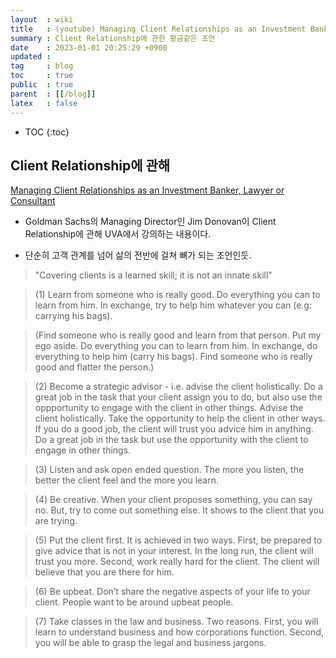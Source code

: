 ```yaml
---
layout  : wiki
title   : (youtube) Managing Client Relationships as an Investment Banker, Lawyer or Consultant
summary : Client Relationship에 관한 황금같은 조언
date    : 2023-01-01 20:25:29 +0900
updated : 
tag     : blog
toc     : true
public  : true
parent  : [[/blog]]
latex   : false
---
```

* TOC
{:toc}



## Client Relationship에 관해


[Managing Client Relationships as an Investment Banker, Lawyer or Consultant](https://www.youtube.com/watch?v=z8kqCIxXTEw&ab_channel=UniversityofVirginiaSchoolofLaw)

* Goldman Sachs의 Managing Director인 Jim Donovan이 Client Relationship에 관해 UVA에서 강의하는 내용이다. 

* 단순히 고객 관계를 넘어 삶의 전반에 걸쳐 뼈가 되는 조언인듯.




> "Covering clients is a learned skill; it is not an innate skill" 

> (1) Learn from someone who is really good.
Do everything you can to learn from him. In exchange, try to help him whatever you can (e.g: carrying his bags).

> (Find someone who is really good and learn from that person. Put my ego aside. Do everything you can to learn from him. In exchange, do everything to help him (carry his bags). Find someone who is really good and flatter the person.)

> (2) Become a strategic advisor - i.e. advise the client holistically. Do a great job in the task that your client assign you to do, but also use the oppportunity to engage with the client in other things. Advise the client holistically. Take the opportunity to help the client in other ways. If you do a good job, the client will trust you advice him in anything. Do a great job in the task but use the opportunity with the client to engage in other things.

> (3) Listen and ask open ended question. 
The more you listen, the better the client feel and the more you learn.

> (4) Be creative. 
When your client proposes something, you can say no. But, try to come out something else. It shows to the client that you are trying.

> (5) Put the client first. 
It is achieved in two ways. First, be prepared to give advice that is not in your interest. In the long run, the client will trust you more. Second, work really hard for the client. The client will believe that you are there for him.

> (6) Be upbeat. 
Don’t share the negative aspects of your life to your client. People want to be around upbeat people.

> (7) Take classes in the law and business. 
Two reasons. First, you will learn to understand business and how corporations function. Second, you will be able to grasp the legal and business jargons.

